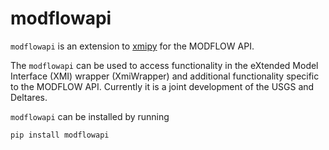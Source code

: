 # modflowapi

`modflowapi` is an extension to [xmipy](https://pypi.org/project/xmipy/) for the MODFLOW API.

The `modflowapi` can be used to access functionality in the eXtended Model Interface (XMI) wrapper (XmiWrapper) 
and additional functionality specific to the MODFLOW API. Currently it is a joint development of the USGS and Deltares.

`modflowapi` can be installed by running
```
pip install modflowapi
```
